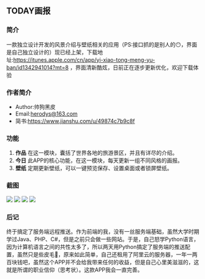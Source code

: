 ## TODAY画报
### 简介
一款独立设计开发的风景介绍与壁纸相关的应用（PS:接口抓的是别人的😶，界面是自己独立设计的）现已经上架，下载地址:https://itunes.apple.com/cn/app/yi-xiao-tong-meng-yu-ban/id1342941014?mt=8 ，界面清新酷炫，日前正在逐步更新优化，欢迎下载体验

### 作者简介
* Author:帅狗黑皮  
* Email:herodys@163.com
* 简书:https://www.jianshu.com/u/49874c7b9c8f

### 功能
1. **作品**
	在这一模块，囊括了世界各地的旅游景区，并且有详尽的介绍。
2. **今日**
	此APP的核心功能，在这一模块，每天更新一组不同风格的画报。
3. **壁纸**
   定期更新壁纸，可以一键预览保存、设置桌面或者锁屏壁纸。
   
### 截图
![](https://github.com/dyshero/TimeBook/blob/master/TimeBook/TimeBook/ScreenShot/1.png)
![](https://github.com/dyshero/TimeBook/blob/master/TimeBook/TimeBook/ScreenShot/2.png)
![](https://github.com/dyshero/TimeBook/blob/master/TimeBook/TimeBook/ScreenShot/3.png)
![](https://github.com/dyshero/TimeBook/blob/master/TimeBook/TimeBook/ScreenShot/4.png)

### 后记
终于搞定了服务端远程推送。作为前端的我，没有一丝服务端基础，虽然大学时期学过Java、PHP、C#，但是之前只会做一些网站。于是，自己怒学Python语言，因为计算机语言之间的共性太多了，所以两天用Python搞定了服务端的推送配置，虽然只是些皮毛🤣，原来如此简单，自己还租用了阿里云的服务器，一年一两百块钱吧，虽然这个APP并不会给我带来任何的收益，但是自己心里美滋滋的，这就是所谓的职业信仰（思考状）。这款APP我会一直完善。
